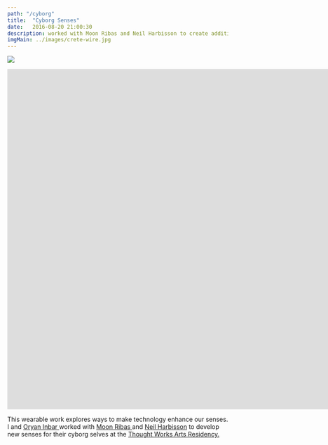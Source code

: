```yaml
---
path: "/cyborg"
title:  "Cyborg Senses"
date:   2016-08-20 21:00:30
description: worked with Moon Ribas and Neil Harbisson to create additional connected senses.
imgMain: ../images/crete-wire.jpg
---
```

![](./images/tw-moon-foot.jpg)
<div class="row">
	<div class="embed-responsive embed-responsive-16by9">
		<iframe width="1920" height="777" src="https://www.youtube.com/embed/MdDfAdSeRNQ" frameborder="0" allow="accelerometer; autoplay; encrypted-media; gyroscope; picture-in-picture" allowfullscreen></iframe>
	</div>
	<p>
		This wearable work explores ways to make technology enhance our senses. I and <a href="http://oryano.com/"> Oryan Inbar </a> worked with <a href="http://cyborgarts.com/#moon-ribas"> Moon Ribas </a> and <a href="http://harbisson.com">Neil Harbisson</a> to develop new senses for their cyborg selves at the <a href="https://thoughtworksarts.io/"> Thought Works Arts Residency. 
	</p>
	
</div>

